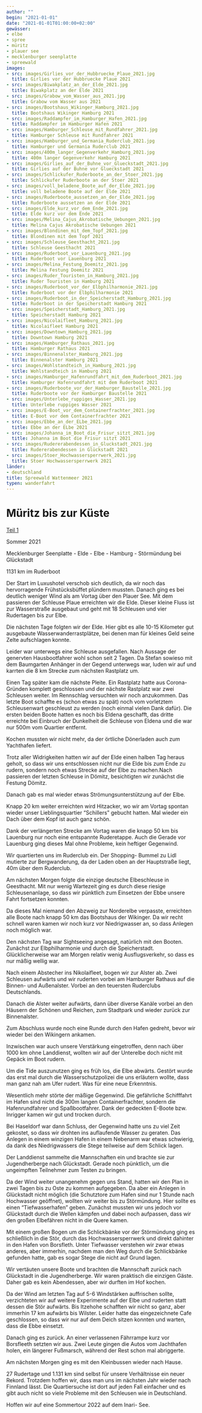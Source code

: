 ```yaml
---
author: ""
begin: "2021-01-01"
date: "2021-01-01T01:00:00+02:00"
gewässer:
- elbe
- spree
- müritz
- plauer see
- mecklenburger seenplatte
- spreewald
images:
- src: images/Girlies_vor_der_Hubbruecke_Plaue_2021.jpg
  title: Girlies vor der Hubbruecke Plaue 2021
- src: images/Biwakplatz_an_der_Elde_2021.jpg
  title: Biwakplatz an der Elde 2021
- src: images/Grabow_vom_Wasser_aus_2021.jpg
  title: Grabow vom Wasser aus 2021
- src: images/Bootshaus_Wikinger_Hamburg_2021.jpg
  title: Bootshaus Wikinger Hamburg 2021
- src: images/Raddampfer_im_Hamburger_Hafen_2021.jpg
  title: Raddampfer im Hamburger Hafen 2021
- src: images/Hamburger_Schleuse_mit_Rundfahrer_2021.jpg
  title: Hamburger Schleuse mit Rundfahrer 2021
- src: images/Hamburger_und_Germania_Ruderclub_2021.jpg
  title: Hamburger und Germania Ruderclub 2021
- src: images/400m_langer_Gegenverkehr_Hamburg_2021.jpg
  title: 400m langer Gegenverkehr Hamburg 2021
- src: images/Girlies_auf_der_Buhne_vor_Glueckstadt_2021.jpg
  title: Girlies auf der Buhne vor Glueckstadt 2021
- src: images/Schlickufer_Ruderboote_an_der_Stoer_2021.jpg
  title: Schlickufer Ruderboote an der Stoer 2021
- src: images/voll_beladene_Boote_auf_der_Elde_2021.jpg
  title: voll beladene Boote auf der Elde 2021
- src: images/Ruderboote_aussetzen_an_der_Elde_2021.jpg
  title: Ruderboote aussetzen an der Elde 2021
- src: images/Elde_kurz_vor_dem_Ende_2021.jpg
  title: Elde kurz vor dem Ende 2021
- src: images/Melina_Cajus_Akrobatische_Uebungen_2021.jpg
  title: Melina Cajus Akrobatische Uebungen 2021
- src: images/Blondinen_mit_dem_Topf_2021.jpg
  title: Blondinen mit dem Topf 2021
- src: images/Schleuse_Geesthacht_2021.jpg
  title: Schleuse Geesthacht 2021
- src: images/Ruderboot_vor_Lauenburg_2021.jpg
  title: Ruderboot vor Lauenburg 2021
- src: images/Melina_Festung_Doemitz_2021.jpg
  title: Melina Festung Doemitz 2021
- src: images/Ruder_Touristen_in_Hamburg_2021.jpg
  title: Ruder Touristen in Hamburg 2021
- src: images/Ruderboot_vor_der_Elbphilharmonie_2021.jpg
  title: Ruderboot vor der Elbphilharmonie 2021
- src: images/Ruderboot_in_der_Speicherstadt_Hamburg_2021.jpg
  title: Ruderboot in der Speicherstadt Hamburg 2021
- src: images/Speicherstadt_Hamburg_2021.jpg
  title: Speicherstadt Hamburg 2021
- src: images/Nicolaifleet_Hamburg_2021.jpg
  title: Nicolaifleet Hamburg 2021
- src: images/Downtown_Hamburg_2021.jpg
  title: Downtown Hamburg 2021
- src: images/Hamburger_Rathaus_2021.jpg
  title: Hamburger Rathaus 2021
- src: images/Binnenalster_Hamburg_2021.jpg
  title: Binnenalster Hamburg 2021
- src: images/Wohlstandteich_in_Hamburg_2021.jpg
  title: Wohlstandteich in Hamburg 2021
- src: images/Hamburger_Hafenrundfahrt_mit_dem_Ruderboot_2021.jpg
  title: Hamburger Hafenrundfahrt mit dem Ruderboot 2021
- src: images/Ruderboote_vor_der_Hamburger_Baustelle_2021.jpg
  title: Ruderboote vor der Hamburger Baustelle 2021
- src: images/Unterlebe_ruppiges_Wasser_2021.jpg
  title: Unterlebe ruppiges Wasser 2021
- src: images/E-Boot_vor_dem_Containerfrachter_2021.jpg
  title: E-Boot vor dem Containerfrachter 2021
- src: images/Ebbe_an_der_ELbe_2021.jpg
  title: Ebbe an der ELbe 2021
- src: images/Johanna_im_Boot_die_Frisur_sitzt_2021.jpg
  title: Johanna im Boot die Frisur sitzt 2021
- src: images/Rudererabendessen_in_Gluckstadt_2021.jpg
  title: Rudererabendessen in Glückstadt 2021
- src: images/Stoer_Hochwassersperrwerk_2021.jpg
  title: Stoer Hochwassersperrwerk 2021
länder:
- deutschland
title: Spreewald Wattenmeer 2021
typen: wanderfahrt
---
```


# Müritz bis zur Küste


[Teil 1](/berichte/2021/spreewald_wattenmeer_2021)

Sommer 2021

Mecklenburger Seenplatte - Elde - Elbe - Hamburg - Störmündung bei Glückstadt

1131 km im Ruderboot

Der Start im Luxushotel verschob sich deutlich, da wir noch das hervorragende Frühstücksbüffet plündern mussten. Danach ging es bei deutlich weniger Wind als am Vortag über den Plauer See. Mit dem passieren der Schleuse Plaue erreichten wir die Elde. Dieser kleine Fluss ist zur Wasserstraße ausgebaut und geht mit 18 Schleusen und vier Rudertagen bis zur Elbe.

Die nächsten Tage folgten wir der Elde. Hier gibt es alle 10-15 Kilometer gut ausgebaute Wasserwanderrastplätze, bei denen man für kleines Geld seine Zelte aufschlagen konnte.

Leider war unterwegs eine Schleuse ausgefallen. Nach Aussage der genervten Hausbootfahrer wohl schon seit 2 Tagen. Da Stefan sowieso mit dem Baumgarten Anhänger in der Gegend unterwegs war, luden wir auf und karrten die 8 km Strecke zum nächsten Rastplatz um.

Einen Tag später kam die nächste Pleite. Ein Rastplatz hatte aus Corona- Gründen komplett geschlossen und der nächste Rastplatz war zwei Schleusen weiter. Im Rennschlag versuchten wir noch anzukommen. Das letzte Boot schaffte es (schon etwas zu spät) noch vom vorletztem Schleusenwart geschleust zu werden (noch einmal vielen Dank dafür). Die ersten beiden Boote hatten es noch bis Eldena geschafft, das dritte erreichte bei Einbruch der Dunkelheit die Schleuse von Eldena und die war nur 500m vom Quartier entfernt.

Kochen mussten wir nicht mehr, da der örtliche Dönerladen auch zum Yachthafen liefert.

Trotz aller Widrigkeiten hatten wir auf der Elde einen halben Tag heraus geholt, so dass wir uns entschlossen nicht nur die Elde bis zum Ende zu rudern, sondern noch etwas Strecke auf der Elbe zu machen.Nach passieren der letzten Schleuse in Dömitz, besichtigten wir zunächst die Festung Dömitz.

Danach gab es mal wieder etwas Strömungsunterstützung auf der Elbe.

Knapp 20 km weiter erreichten wird Hitzacker, wo wir am Vortag spontan wieder unser Lieblingsquartier “Schillers” gebucht hatten. Mal wieder ein Dach über dem Kopf ist auch ganz schön.

Dank der verlängerten Strecke am Vortag waren die knapp 50 km bis Lauenburg nur noch eine entspannte Ruderetappe. Auch die Gerade vor Lauenburg ging dieses Mal ohne Probleme, kein heftiger Gegenwind.

Wir quartierten uns im Ruderclub ein. Der Shopping- Bummel zu Lidl mutierte zur Bergwanderung, da der Laden oben an der Hauptstraße liegt, 40m über dem Ruderclub.

Am nächsten Morgen folgte die einzige deutsche Elbeschleuse in Geesthacht. Mit nur wenig Wartezeit ging es durch diese riesige Schleusenanlage, so dass wir pünktlich zum Einsetzen der Ebbe unsere Fahrt fortsetzen konnten.

Da dieses Mal niemand den Abzweig zur Norderelbe verpasste, erreichten alle Boote nach knapp 50 km das Bootshaus der Wikinger. Da wir recht schnell waren kamen wir noch kurz vor Niedrigwasser an, so dass Anlegen noch möglich war.

Den nächsten Tag war Sightseeing angesagt, natürlich mit den Booten. Zunächst zur Elbphilharmonie und durch die Speicherstadt. Glücklicherweise war am Morgen relativ wenig Ausflugsverkehr, so dass es nur mäßig wellig war.

Nach einem Abstecher ins Nikolaifleet, bogen wir zur Alster ab. Zwei Schleusen aufwärts und wir ruderten vorbei am Hamburger Rathaus auf die Binnen- und Außenalster. Vorbei an den teuersten Ruderclubs Deutschlands.

Danach die Alster weiter aufwärts, dann über diverse Kanäle vorbei an den Häusern der Schönen und Reichen, zum Stadtpark und wieder zurück zur Binnenalster.

Zum Abschluss wurde noch eine Runde durch den Hafen gedreht, bevor wir wieder bei den Wikingern ankamen.

Inzwischen war auch unsere Verstärkung eingetroffen, denn nach über 1000 km ohne Landdienst, wollten wir auf der Unterelbe doch nicht mit Gepäck im Boot rudern.

Um die Tide auszunutzen ging es früh los, die Elbe abwärts. Gestört wurde das erst mal durch die Wasserschutzpolizei die uns erläutern wollte, dass man ganz nah am Ufer rudert. Was für eine neue Erkenntnis.

Wesentlich mehr störte der mäßige Gegenwind. Die gefährliche Schifffahrt im Hafen sind nicht die 300m langen Containerfrachter, sondern die Hafenrundfahrer und Spaßbootfahrer. Dank der gedeckten E-Boote bzw. Inrigger kamen wir gut und trocken durch.

Bei Haseldorf war dann Schluss, der Gegenwind hatte uns zu viel Zeit gekostet, so dass wir drohten ins auflaufende Wasser zu geraten. Das Anlegen in einem winzigen Hafen in einem Nebenarm war etwas schwierig, da dank des Niedrigwassers die Stege teilweise auf dem Schlick lagen.

Der Landdienst sammelte die Mannschaften ein und brachte sie zur Jugendherberge nach Glückstadt. Gerade noch pünktlich, um die ungeimpften Teilnehmer zum Testen zu bringen.

Da der Wind weiter unangenehm gegen uns Stand, hatten wir den Plan in zwei Tagen bis zu Oste zu kommen aufgegeben. Da aber ein Anlegen in Glückstadt nicht möglich (die Schutztore zum Hafen sind nur 1 Stunde nach Hochwasser geöffnet), wollten wir weiter bis zu Störmündung. Hier sollte es einen “Tiefwasserhafen” geben. Zunächst mussten wir uns jedoch vor Glückstadt durch die Wellen kämpfen und dabei noch aufpassen, dass wir den großen Elbefähren nicht in die Quere kamen.

Mit einem großen Bogen um die Schlickbänke vor der Störmündung ging es schließlich in die Stör, durch das Hochwassersperrwerk und direkt dahinter in den Hafen von Borsfleth. Unter Tiefwasser verstehen wir zwar etwas anderes, aber immerhin, nachdem man den Weg durch die Schlickbänke gefunden hatte, gab es sogar Stege die nicht auf Grund lagen.

Wir vertäuten unsere Boote und brachten die Mannschaft zurück nach Glückstadt in die Jugendherberge. Wir waren praktisch die einzigen Gäste. Daher gab es kein Abendessen, aber wir durften im Hof kochen.

Da der Wind am letzten Tag auf 5-6 Windstärken auffrischen sollte, verzichteten wir auf weitere Experimente auf der Elbe und ruderten statt dessen die Stör aufwärts. Bis Itzehohe schafften wir nicht so ganz, aber immerhin 17 km aufwärts bis Wilster. Leider hatte das eingezeichnete Cafe geschlossen, so dass wir nur auf dem Deich sitzen konnten und warten, dass die Ebbe einsetzt.

Danach ging es zurück. An einer verlassenen Fährrampe kurz vor Borsfleeth setzten wir aus. Zwei Leute gingen die Autos vom Jachthafen holen, ein längerer Fußmarsch, während der Rest schon mal abriggerte.

Am nächsten Morgen ging es mit den Kleinbussen wieder nach Hause.

27 Rudertage und 1.131 km sind selbst für unsere Verhältnisse ein neuer Rekord. Trotzdem hoffen wir, dass man uns im nächsten Jahr wieder nach Finnland lässt. Die Quartiersuche ist dort auf jeden Fall einfacher und es gibt auch nicht so viele Probleme mit den Schleusen wie in Deutschland.

Hoffen wir auf eine Sommertour 2022 auf dem Inari- See.
